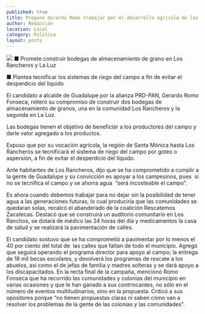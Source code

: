 ```yaml
---
published: true
title: Propone Gerardo Romo trabajar por el desarrollo agrícola de las comunidades
author: Redacción
location: Local
category: Política
layout: posts
---
```


![](http://i.imgur.com/irZPQlDm.jpg)
■ Promete construir bodegas de almacenamiento de grano en Los Rancheros y La Luz

■ Plantea tecnificar los sistemas de riego del campo a fin de evitar el desperdicio del líquido

El candidato a alcalde de Guadalupe por la alianza PRD-PAN, Gerardo Romo Fonseca, reiteró su compromiso de construir dos bodegas de almacenamiento de granos, una en la comunidad Los Rancheros y la segunda en La Luz.

Las bodegas tienen el objetivo de beneficiar a los productores del campo y darle valor agregado a los productos.

Expuso que por su vocación agrícola, la región de Santa Mónica hasta Los Rancheros se tecnificará el sistema de riego del campo por goteo o aspersión, a fin de evitar el desperdicio del líquido.

Ante habitantes de Los Rancheros, dijo que se ha comprometido a cumplir a la gente de Guadalupe y su convicción es apoyar a los campesinos, pues  si no se tecnifica el campo y se ahorra agua  “será incosteable el campo”.

Es ahora cuando debemos trabajar para no dejar sin la posibilidad de tener agua a las generaciones futuras, lo cual produciría que las comunidades se quedaran solas, recalcó el abanderado de la coalición Rescatemos Zacatecas.
Destacó que se construirá un auditorio comunitario en Los Ranchos, se dotará de médico las 24 horas del día y medicamentos la casa de salud y se realizará la pavimentación de calles.

El candidato sostuvo que se ha comprometió a pavimentar por lo menos el 40 por ciento del total de  las calles que faltan de todo el municipio.
Agregó que seguirá operando el programa director para apoyo al campo; la entrega de 18 mil becas escolares, y devolverá los programas de rescate a los abuelos, así como el de jefas de familia y madres solteras y se dará apoyo a los discapacitados.
En la recta final de la campaña, mencionó Romo Fonseca que ha recorrido las comunidades y colonias del municipio en varias ocasiones y que le han ganado a sus contrincantes, no sólo en el número de eventos multitudinarios, sino en la propuesta.
Criticó a sus opositores porque “no tienen propuestas claras ni saben cómo van a resolver los problemas de la gente de las colonias y las comunidades”.
